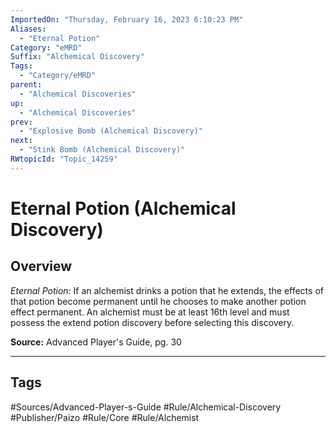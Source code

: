 ```yaml
---
ImportedOn: "Thursday, February 16, 2023 6:10:23 PM"
Aliases:
  - "Eternal Potion"
Category: "eMRD"
Suffix: "Alchemical Discovery"
Tags:
  - "Category/eMRD"
parent:
  - "Alchemical Discoveries"
up:
  - "Alchemical Discoveries"
prev:
  - "Explosive Bomb (Alchemical Discovery)"
next:
  - "Stink Bomb (Alchemical Discovery)"
RWtopicId: "Topic_14259"
---
```

# Eternal Potion (Alchemical Discovery)
## Overview
*Eternal Potion:* If an alchemist drinks a potion that he extends, the effects of that potion become permanent until he chooses to make another potion effect permanent. An alchemist must be at least 16th level and must possess the extend potion discovery before selecting this discovery.

**Source:** Advanced Player's Guide, pg. 30


---
## Tags
#Sources/Advanced-Player-s-Guide #Rule/Alchemical-Discovery #Publisher/Paizo #Rule/Core #Rule/Alchemist

